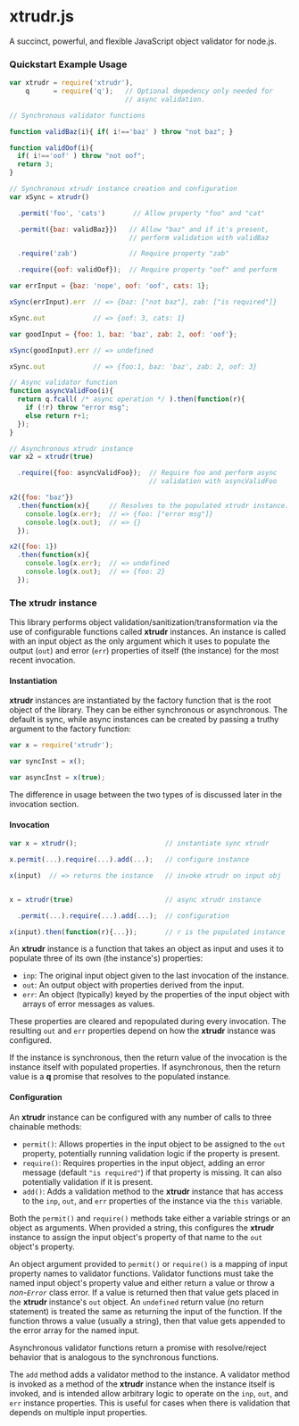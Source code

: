 # xtrudr.js

A succinct, powerful, and flexible JavaScript object validator for 
node.js.

### Quickstart Example Usage

```javascript
var xtrudr = require('xtrudr'),
    q      = require('q');   // Optional depedency only needed for
                             // async validation.

// Synchronous validator functions

function validBaz(i){ if( i!=='baz' ) throw "not baz"; }

function validOof(i){ 
  if( i!=='oof' ) throw "not oof";
  return 3;
}

// Synchronous xtrudr instance creation and configuration
var xSync = xtrudr()

  .permit('foo', 'cats')       // Allow property "foo" and "cat"

  .permit({baz: validBaz}})   // Allow "baz" and if it's present, 
                              // perform validation with validBaz

  .require('zab')             // Require property "zab"

  .require({oof: validOof});  // Require property "oof" and perform

var errInput = {baz: 'nope', oof: 'oof', cats: 1};

xSync(errInput).err  // => {baz: ["not baz"], zab: ["is required"]}

xSync.out            // => {oof: 3, cats: 1}

var goodInput = {foo: 1, baz: 'baz', zab: 2, oof: 'oof'};

xSync(goodInput).err // => undefined

xSync.out            // => {foo:1, baz: 'baz', zab: 2, oof: 3}

// Async validator function
function asyncValidFoo(i){
  return q.fcall( /* async operation */ ).then(function(r){
    if (!r) throw "error msg";
    else return r+1;
  });
}

// Asynchronous xtrudr instance
var x2 = xtrudr(true)

  .require({foo: asyncValidFoo});  // Require foo and perform async
                                   // validation with asyncValidFoo

x2({foo: "baz"})
  .then(function(x){     // Resolves to the populated xtrudr instance.
    console.log(x.err);  // => {foo: ["error msg"]}
    console.log(x.out);  // => {}
  });

x2({foo: 1})
  .then(function(x){
    console.log(x.err);  // => undefined
    console.log(x.out);  // => {foo: 2}
  });
```

### The xtrudr instance

This library performs object validation/sanitization/transformation
via the use of configurable functions called **xtrudr** instances.
An instance is called with an input object as the only argument which
it uses to populate the output (`out`) and error (`err`) properties of 
itself (the instance) for the most recent invocation.

#### Instantiation

**xtrudr** instances are instantiated by the factory function that is 
the root object of the library.  They can be either synchronous or 
asynchronous.  The default is sync, while async instances can be 
created by passing a truthy argument to the factory function:

```javascript
var x = require('xtrudr');

var syncInst = x();

var asyncInst = x(true);
```

The difference in usage between the two types of is discussed later in
the invocation section.

#### Invocation

```javascript
var x = xtrudr();                      // instantiate sync xtrudr

x.permit(...).require(...).add(...);   // configure instance

x(input)  // => returns the instance   // invoke xtrudr on input obj


x = xtrudr(true)                       // async xtrudr instance

  .permit(...).require(...).add(...);  // configuration

x(input).then(function(r){...});       // r is the populated instance 
```

An **xtrudr** instance is a function that takes an object as input and
uses it to populate three of its own (the instance's) properties:

* `inp`: The original input object given to the last invocation of the
  instance.
* `out`: An output object with properties derived from the input.
* `err`: An object (typically) keyed by the properties of the input 
  object with arrays of error messages as values.

These properties are cleared and repopulated during every invocation.
The resulting `out` and `err` properties depend on how the **xtrudr**
instance was configured.

If the instance is synchronous, then the return value of the
invocation is the instance itself with populated properties.  If 
asynchronous, then the return value is a **q** promise that resolves 
to the populated instance.

#### Configuration

An **xtrudr** instance can be configured with any number of calls to
three chainable methods: 

* `permit()`: Allows properties in the input object to be assigned to
  the `out` property, potentially running validation logic if the 
  property is present.
* `require()`: Requires properties in the input object, adding an 
  error message (default `"is required"`) if that property is missing.
  It can also potentially validation if it is present.
* `add()`: Adds a validation method to the **xtrudr** instance that
  has access to the `inp`, `out`, and `err` properties of the instance
  via the `this` variable.  

Both the `permit()` and `require()` methods take either a variable 
strings or an object as arguments.  When provided a string, this 
configures the **xtrudr** instance to assign the input object's
property of that name to the `out` object's property.

An object argument provided to `permit()` or `require()` is a mapping 
of input property names to validator functions.  Validator functions
must take the named input object's property value and either return a 
value or throw a *non-`Error`* class error.  If a value is returned 
then that  value gets placed in the **xtrudr** instance's `out` 
object.  An `undefined` return value (no return statement) is treated
the same as returning the input of the function.  If the function 
throws a value (usually a string), then that value gets appended to 
the error array for the named input.

Asynchronous validator functions return a promise with resolve/reject
behavior that is analogous to the synchronous functions.

The `add` method adds a validator method to the instance.  A validator
method is invoked as a method of the **xtrudr** instance when the
instance itself is invoked, and is intended allow arbitrary logic
to operate on the `inp`, `out`, and `err` instance properties.  This
is useful for cases when there is validation that depends on multiple
input properties.
